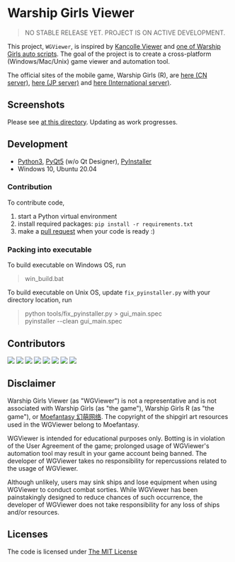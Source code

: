 # Warship Girls Viewer

> NO STABLE RELEASE YET. PROJECT IS ON ACTIVE DEVELOPMENT.

This project, `WGViewer`, is inspired by [Kancolle Viewer](https://github.com/poooi/poi) and [one of Warship Girls auto scripts](https://github.com/ProtectorMoe). The goal of the project is to create a cross-platform (Windows/Mac/Unix) game viewer and automation tool.

The official sites of the mobile game, Warship Girls (R), are [here (CN server)](http://www.jianniang.com/), [here (JP server)](http://ssr.moefantasy.co.jp/) and [here (International server)](http://www.warshipgirls.com/en/).

## Screenshots

Please see [at this directory](screenshots). Updating as work progresses.

## Development

- [Python3](https://www.python.org/), [PyQt5](https://doc.qt.io/qtforpython/) (w/o Qt Designer), [PyInstaller](https://www.pyinstaller.org/)
- Windows 10, Ubuntu 20.04

### Contribution

To contribute code,

1. start a Python virtual environment
2. install required packages: `pip install -r requirements.txt`
3. make a [pull request](../../pulls) when your code is ready :)

### Packing into executable

To build executable on Windows OS, run

> win_build.bat

To build executable on Unix OS, update `fix_pyinstaller.py` with your directory location, run

> python tools/fix_pyinstaller.py > gui_main.spec  
> pyinstaller --clean gui_main.spec

## Contributors

[![](https://sourcerer.io/fame/pwyq/WarshipGirls/WGViewer/images/0)](https://sourcerer.io/fame/pwyq/WarshipGirls/WGViewer/links/0)
[![](https://sourcerer.io/fame/pwyq/WarshipGirls/WGViewer/images/1)](https://sourcerer.io/fame/pwyq/WarshipGirls/WGViewer/links/1)
[![](https://sourcerer.io/fame/pwyq/WarshipGirls/WGViewer/images/2)](https://sourcerer.io/fame/pwyq/WarshipGirls/WGViewer/links/2)
[![](https://sourcerer.io/fame/pwyq/WarshipGirls/WGViewer/images/3)](https://sourcerer.io/fame/pwyq/WarshipGirls/WGViewer/links/3)
[![](https://sourcerer.io/fame/pwyq/WarshipGirls/WGViewer/images/4)](https://sourcerer.io/fame/pwyq/WarshipGirls/WGViewer/links/4)
[![](https://sourcerer.io/fame/pwyq/WarshipGirls/WGViewer/images/5)](https://sourcerer.io/fame/pwyq/WarshipGirls/WGViewer/links/5)
[![](https://sourcerer.io/fame/pwyq/WarshipGirls/WGViewer/images/6)](https://sourcerer.io/fame/pwyq/WarshipGirls/WGViewer/links/6)
[![](https://sourcerer.io/fame/pwyq/WarshipGirls/WGViewer/images/7)](https://sourcerer.io/fame/pwyq/WarshipGirls/WGViewer/links/7)

## Disclaimer

Warship Girls Viewer (as "WGViewer") is not a representative and is not associated with Warship Girls (as "the game"), Warship Girls R (as "the game"), or [Moefantasy 幻萌网络](https://www.moefantasy.com/). The copyright of the shipgirl art resources used in the WGViewer belong to Moefantasy.

WGViewer is intended for educational purposes only. Botting is in violation of the User Agreement of the game; prolonged usage of WGViewer's automation tool may result in your game account being banned. The developer of WGViewer takes no responsibility for repercussions related to the usage of WGViewer.

Although unlikely, users may sink ships and lose equipment when using WGViewer to conduct combat sorties. While WGViewer has been painstakingly designed to reduce chances of such occurrence, the developer of WGViewer does not take responsibility for any loss of ships and/or resources.

## Licenses

The code is licensed under [The MIT License](https://github.com/WarshipGirls/WGViewer/blob/master/LICENSE)
